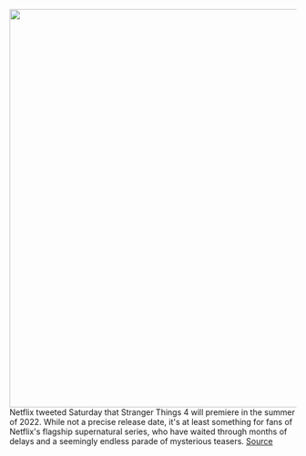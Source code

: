 <img src='https://cdn.vox-cdn.com/thumbor/thcE8iZRuGC8XcQEJdAZ0JjjaGI=/0x0:1926x845/1200x800/filters:focal(840x340:1148x648)/cdn.vox-cdn.com/uploads/chorus_image/image/70105314/eleven_2.0.png' width='700px' /><br/>
Netflix tweeted Saturday that Stranger Things 4 will premiere in the summer of 2022. While not a precise release date, it's at least something for fans of Netflix's flagship supernatural series, who have waited through months of delays and a seemingly endless parade of mysterious teasers.
<a href='https://www.theverge.com/2021/11/6/22765226/stranger-things-4-netflix-trailer-eleven-netflix-release-date'> Source <a/>